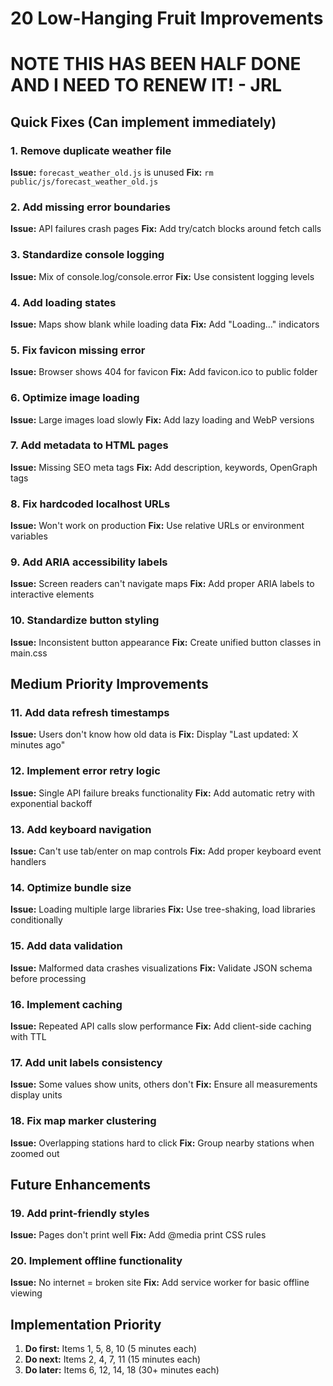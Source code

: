# 20 Low-Hanging Fruit Improvements
# NOTE THIS HAS BEEN HALF DONE AND I NEED TO RENEW IT! - JRL
## Quick Fixes (Can implement immediately)

### 1. Remove duplicate weather file
**Issue:** `forecast_weather_old.js` is unused
**Fix:** `rm public/js/forecast_weather_old.js`

### 2. Add missing error boundaries
**Issue:** API failures crash pages
**Fix:** Add try/catch blocks around fetch calls

### 3. Standardize console logging
**Issue:** Mix of console.log/console.error
**Fix:** Use consistent logging levels

### 4. Add loading states
**Issue:** Maps show blank while loading data
**Fix:** Add "Loading..." indicators

### 5. Fix favicon missing error
**Issue:** Browser shows 404 for favicon
**Fix:** Add favicon.ico to public folder

### 6. Optimize image loading
**Issue:** Large images load slowly
**Fix:** Add lazy loading and WebP versions

### 7. Add metadata to HTML pages
**Issue:** Missing SEO meta tags
**Fix:** Add description, keywords, OpenGraph tags

### 8. Fix hardcoded localhost URLs
**Issue:** Won't work on production
**Fix:** Use relative URLs or environment variables

### 9. Add ARIA accessibility labels
**Issue:** Screen readers can't navigate maps
**Fix:** Add proper ARIA labels to interactive elements

### 10. Standardize button styling
**Issue:** Inconsistent button appearance
**Fix:** Create unified button classes in main.css

## Medium Priority Improvements

### 11. Add data refresh timestamps
**Issue:** Users don't know how old data is
**Fix:** Display "Last updated: X minutes ago"

### 12. Implement error retry logic
**Issue:** Single API failure breaks functionality
**Fix:** Add automatic retry with exponential backoff

### 13. Add keyboard navigation
**Issue:** Can't use tab/enter on map controls
**Fix:** Add proper keyboard event handlers

### 14. Optimize bundle size
**Issue:** Loading multiple large libraries
**Fix:** Use tree-shaking, load libraries conditionally

### 15. Add data validation
**Issue:** Malformed data crashes visualizations
**Fix:** Validate JSON schema before processing

### 16. Implement caching
**Issue:** Repeated API calls slow performance
**Fix:** Add client-side caching with TTL

### 17. Add unit labels consistency
**Issue:** Some values show units, others don't
**Fix:** Ensure all measurements display units

### 18. Fix map marker clustering
**Issue:** Overlapping stations hard to click
**Fix:** Group nearby stations when zoomed out

## Future Enhancements

### 19. Add print-friendly styles
**Issue:** Pages don't print well
**Fix:** Add @media print CSS rules

### 20. Implement offline functionality
**Issue:** No internet = broken site
**Fix:** Add service worker for basic offline viewing

## Implementation Priority
1. **Do first:** Items 1, 5, 8, 10 (5 minutes each)
2. **Do next:** Items 2, 4, 7, 11 (15 minutes each)
3. **Do later:** Items 6, 12, 14, 18 (30+ minutes each)